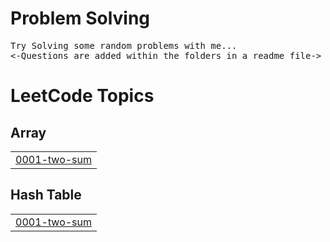 # Problem Solving
<pre>
Try Solving some random problems with me...
<-Questions are added within the folders in a readme file->
</pre>


<!---LeetCode Topics Start-->
# LeetCode Topics
## Array
|  |
| ------- |
| [0001-two-sum](https://github.com/sandyg6/problem-solving/tree/master/0001-two-sum) |
## Hash Table
|  |
| ------- |
| [0001-two-sum](https://github.com/sandyg6/problem-solving/tree/master/0001-two-sum) |
<!---LeetCode Topics End-->